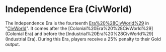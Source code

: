 # Independence Era (CivWorld)

The Independence Era is the fourteenth [Era%20%28CivWorld%29](Era) in "[CivWorld](CivWorld)". It comes after the [Colonial%20Era%20%28CivWorld%29](Colonial Era) and before the [Industrial%20Era%20%28CivWorld%29](Industrial Era). During this Era, players receive a 25% penalty to their Gold output.